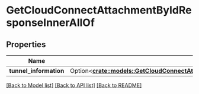 # GetCloudConnectAttachmentByIdResponseInnerAllOf

## Properties

Name | Type | Description | Notes
------------ | ------------- | ------------- | -------------
**tunnel_information** | Option<[**crate::models::GetCloudConnectAttachmentByIdResponseInnerAllOfTunnelInformation**](GetCloudConnectAttachmentByIdResponse_inner_allOf_tunnel_information.md)> |  | [optional]

[[Back to Model list]](../README.md#documentation-for-models) [[Back to API list]](../README.md#documentation-for-api-endpoints) [[Back to README]](../README.md)


